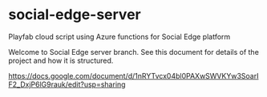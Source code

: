 # social-edge-server
Playfab cloud script using Azure functions for Social Edge platform

Welcome to Social Edge server branch. 
See this document for details of the project and how it is structured.

https://docs.google.com/document/d/1nRYTvcx04bl0PAXwSWVKYw3SoarIF2_DxjP6lG9rauk/edit?usp=sharing

